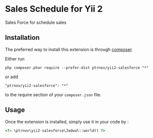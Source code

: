 Sales Schedule for Yii 2
=======================

Sales Force for schedule sales 

Installation
------------

The preferred way to install this extension is through [composer](http://getcomposer.org/download/).

Either run

```
php composer.phar require --prefer-dist ptrnov/yii2-salesforce "*"
```

or add

```
"ptrnov/yii2-salesforce": "*"
```

to the require section of your `composer.json` file.


Usage
-----

Once the extension is installed, simply use it in your code by  :

```php
<?= \ptrnov\yii2-salesforce\Jadwal::world() ?>
```